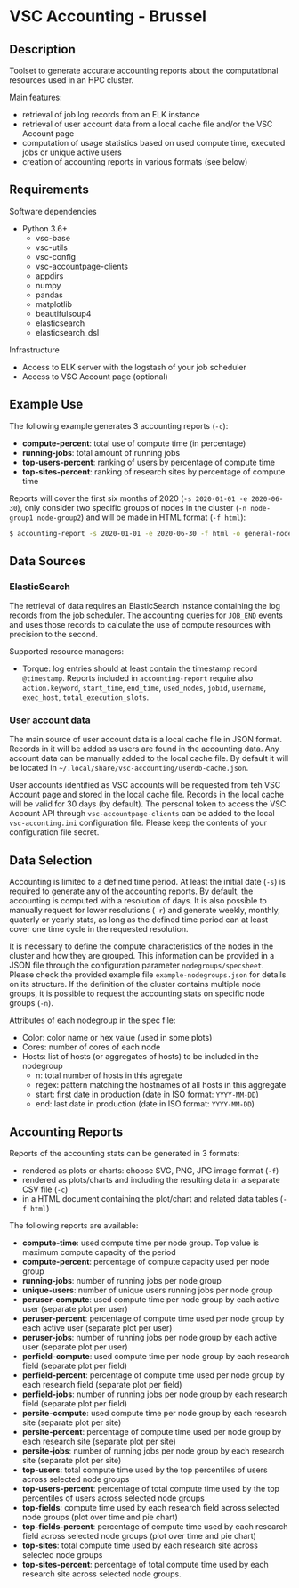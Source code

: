 # VSC Accounting - Brussel

## Description

Toolset to generate accurate accounting reports about the computational resources used in an HPC cluster.

Main features:
* retrieval of job log records from an ELK instance
* retrieval of user account data from a local cache file and/or the VSC Account page
* computation of usage statistics based on used compute time, executed jobs or unique active users
* creation of accounting reports in various formats (see below)

## Requirements

Software dependencies
* Python 3.6+
  * vsc-base
  * vsc-utils
  * vsc-config
  * vsc-accountpage-clients
  * appdirs
  * numpy
  * pandas
  * matplotlib
  * beautifulsoup4
  * elasticsearch
  * elasticsearch_dsl

Infrastructure
* Access to ELK server with the logstash of your job scheduler
* Access to VSC Account page (optional)

## Example Use

The following example generates 3 accounting reports (`-c`):
* **compute-percent**: total use of compute time (in percentage)
* **running-jobs**: total amount of running jobs
* **top-users-percent**: ranking of users by percentage of compute time
* **top-sites-percent**: ranking of research sites by percentage of compute time

Reports will cover the first six months of 2020 (`-s 2020-01-01 -e 2020-06-30`), only consider two specific groups of nodes in the cluster (`-n node-group1 node-group2`) and will be made in HTML format (`-f html`):

```bash
$ accounting-report -s 2020-01-01 -e 2020-06-30 -f html -o general-nodes -n node-group1 node-group2 -c compute-percent running-jobs top-users-percent top-sites-percent
```

## Data Sources

### ElasticSearch

The retrieval of data requires an ElasticSearch instance containing the log records from the job scheduler. The accounting queries for `JOB_END` events and uses those records to calculate the use of compute resources with precision to the second.

Supported resource managers:
* Torque: log entries should at least contain the timestamp record `@timestamp`. Reports included in `accounting-report` require also `action.keyword`, `start_time`, `end_time`, `used_nodes`, `jobid`, `username`, `exec_host`, `total_execution_slots`.

### User account data

The main source of user account data is a local cache file in JSON format. Records in it will be added as users are found in the accounting data. Any account data can be manually added to the local cache file. By default it will be located in `~/.local/share/vsc-accounting/userdb-cache.json`.

User accounts identified as VSC accounts will be requested from teh VSC Account page and stored in the local cache file. Records in the local cache will be valid for 30 days (by default). The personal token to access the VSC Account API through `vsc-accountpage-clients` can be added to the local `vsc-acconting.ini` configuration file. Please keep the contents of your configuration file secret.

## Data Selection

Accounting is limited to a defined time period. At least the initial date (`-s`) is required to generate any of the accounting reports. By default, the accounting is computed with a resolution of days. It is also possible to manually request for lower resolutions (`-r`) and generate weekly, monthly, quaterly or yearly stats, as long as the defined time period can at least cover one time cycle in the requested resolution.

It is necessary to define the compute characteristics of the nodes in the cluster and how they are grouped. This information can be provided in a JSON file through the configuration parameter `nodegroups/specsheet`. Please check the provided example file `example-nodegroups.json` for details on its structure. If the definition of the cluster contains multiple node groups, it is possible to request the accounting stats on specific node groups (`-n`).

Attributes of each nodegroup in the spec file:
* Color: color name or hex value (used in some plots)
* Cores: number of cores of each node
* Hosts: list of hosts (or aggregates of hosts) to be included in the nodegroup
    * n: total number of hosts in this agregate
    * regex: pattern matching the hostnames of all hosts in this aggregate
    * start: first date in production (date in ISO format: `YYYY-MM-DD`)
    * end: last date in production (date in ISO format: `YYYY-MM-DD`)

## Accounting Reports

Reports of the accounting stats can be generated in 3 formats:
* rendered as plots or charts: choose SVG, PNG, JPG image format (`-f`)
* rendered as plots/charts and including the resulting data in a separate CSV file (`-c`)
* in a HTML document containing the plot/chart and related data tables (`-f html`)

The following reports are available:
* **compute-time**: used compute time per node group. Top value is maximum compute capacity of the period
* **compute-percent**: percentage of compute capacity used per node group
* **running-jobs**: number of running jobs per node group
* **unique-users**: number of unique users running jobs per node group
* **peruser-compute**: used compute time per node group by each active user (separate plot per user)
* **peruser-percent**: percentage of compute time used per node group by each active user (separate plot per user)
* **peruser-jobs**: number of running jobs per node group by each active user (separate plot per user)
* **perfield-compute**: used compute time per node group by each research field (separate plot per field)
* **perfield-percent**: percentage of compute time used per node group by each research field (separate plot per field)
* **perfield-jobs**: number of running jobs per node group by each research field (separate plot per field)
* **persite-compute**: used compute time per node group by each research site (separate plot per site)
* **persite-percent**: percentage of compute time used per node group by each research site (separate plot per site)
* **persite-jobs**: number of running jobs per node group by each research site (separate plot per site)
* **top-users**: total compute time used by the top percentiles of users across selected node groups
* **top-users-percent**: percentage of total compute time used by the top percentiles of users across selected node groups
* **top-fields**: compute time used by each research field across selected node groups (plot over time and pie chart)
* **top-fields-percent**: percentage of compute time used by each research field across selected node groups (plot over time and pie chart)
* **top-sites**: total compute time used by each research site across selected node groups
* **top-sites-percent**: percentage of total compute time used by each research site across selected node groups.

